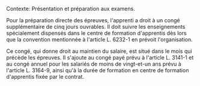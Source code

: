 Contexte: Présentation et préparation aux examens.

Pour la préparation directe des épreuves, l'apprenti a droit à un congé supplémentaire de cinq jours ouvrables. Il doit suivre les enseignements spécialement dispensés dans le centre de formation d'apprentis dès lors que la convention mentionnée à l'article L. 6232-1 en prévoit l'organisation.

Ce congé, qui donne droit au maintien du salaire, est situé dans le mois qui précède les épreuves. Il s'ajoute au congé payé prévu à l'article L. 3141-1 et au congé annuel pour les salariés de moins de vingt-et-un ans prévu à l'article L. 3164-9, ainsi qu'à la durée de formation en centre de formation d'apprentis fixée par le contrat.